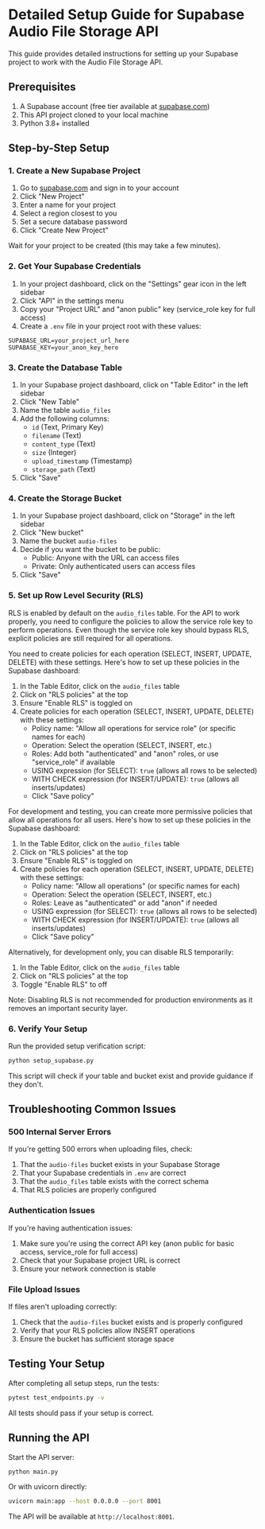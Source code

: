 # Detailed Setup Guide for Supabase Audio File Storage API

This guide provides detailed instructions for setting up your Supabase project to work with the Audio File Storage API.

## Prerequisites

1. A Supabase account (free tier available at [supabase.com](https://supabase.com/))
2. This API project cloned to your local machine
3. Python 3.8+ installed

## Step-by-Step Setup

### 1. Create a New Supabase Project

1. Go to [supabase.com](https://supabase.com/) and sign in to your account
2. Click "New Project"
3. Enter a name for your project
4. Select a region closest to you
5. Set a secure database password
6. Click "Create New Project"

Wait for your project to be created (this may take a few minutes).

### 2. Get Your Supabase Credentials

1. In your project dashboard, click on the "Settings" gear icon in the left sidebar
2. Click "API" in the settings menu
3. Copy your "Project URL" and "anon public" key (service_role key for full access)
4. Create a `.env` file in your project root with these values:

```
SUPABASE_URL=your_project_url_here
SUPABASE_KEY=your_anon_key_here
```

### 3. Create the Database Table

1. In your Supabase project dashboard, click on "Table Editor" in the left sidebar
2. Click "New Table"
3. Name the table `audio_files`
4. Add the following columns:
   - `id` (Text, Primary Key)
   - `filename` (Text)
   - `content_type` (Text)
   - `size` (Integer)
   - `upload_timestamp` (Timestamp)
   - `storage_path` (Text)
5. Click "Save"

### 4. Create the Storage Bucket

1. In your Supabase project dashboard, click on "Storage" in the left sidebar
2. Click "New bucket"
3. Name the bucket `audio-files`
4. Decide if you want the bucket to be public:
   - Public: Anyone with the URL can access files
   - Private: Only authenticated users can access files
5. Click "Save"

### 5. Set up Row Level Security (RLS)

RLS is enabled by default on the `audio_files` table. For the API to work properly, you need to configure the policies to allow the service role key to perform operations. Even though the service role key should bypass RLS, explicit policies are still required for all operations.

You need to create policies for each operation (SELECT, INSERT, UPDATE, DELETE) with these settings. Here's how to set up these policies in the Supabase dashboard:

1. In the Table Editor, click on the `audio_files` table
2. Click on "RLS policies" at the top
3. Ensure "Enable RLS" is toggled on
4. Create policies for each operation (SELECT, INSERT, UPDATE, DELETE) with these settings:
   - Policy name: "Allow all operations for service role" (or specific names for each)
   - Operation: Select the operation (SELECT, INSERT, etc.)
   - Roles: Add both "authenticated" and "anon" roles, or use "service_role" if available
   - USING expression (for SELECT): `true` (allows all rows to be selected)
   - WITH CHECK expression (for INSERT/UPDATE): `true` (allows all inserts/updates)
   - Click "Save policy"

For development and testing, you can create more permissive policies that allow all operations for all users. Here's how to set up these policies in the Supabase dashboard:

1. In the Table Editor, click on the `audio_files` table
2. Click on "RLS policies" at the top
3. Ensure "Enable RLS" is toggled on
4. Create policies for each operation (SELECT, INSERT, UPDATE, DELETE) with these settings:
   - Policy name: "Allow all operations" (or specific names for each)
   - Operation: Select the operation (SELECT, INSERT, etc.)
   - Roles: Leave as "authenticated" or add "anon" if needed
   - USING expression (for SELECT): `true` (allows all rows to be selected)
   - WITH CHECK expression (for INSERT/UPDATE): `true` (allows all inserts/updates)
   - Click "Save policy"

Alternatively, for development only, you can disable RLS temporarily:
1. In the Table Editor, click on the `audio_files` table
2. Click on "RLS policies" at the top
3. Toggle "Enable RLS" to off

Note: Disabling RLS is not recommended for production environments as it removes an important security layer.

### 6. Verify Your Setup

Run the provided setup verification script:

```bash
python setup_supabase.py
```

This script will check if your table and bucket exist and provide guidance if they don't.

## Troubleshooting Common Issues

### 500 Internal Server Errors

If you're getting 500 errors when uploading files, check:

1. That the `audio-files` bucket exists in your Supabase Storage
2. That your Supabase credentials in `.env` are correct
3. That the `audio_files` table exists with the correct schema
4. That RLS policies are properly configured

### Authentication Issues

If you're having authentication issues:

1. Make sure you're using the correct API key (anon public for basic access, service_role for full access)
2. Check that your Supabase project URL is correct
3. Ensure your network connection is stable

### File Upload Issues

If files aren't uploading correctly:

1. Check that the `audio-files` bucket exists and is properly configured
2. Verify that your RLS policies allow INSERT operations
3. Ensure the bucket has sufficient storage space

## Testing Your Setup

After completing all setup steps, run the tests:

```bash
pytest test_endpoints.py -v
```

All tests should pass if your setup is correct.

## Running the API

Start the API server:

```bash
python main.py
```

Or with uvicorn directly:

```bash
uvicorn main:app --host 0.0.0.0 --port 8001
```

The API will be available at `http://localhost:8001`.
